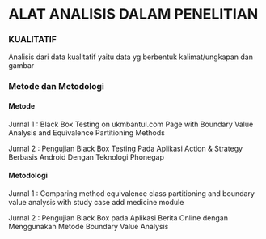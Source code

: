 # ALAT ANALISIS DALAM PENELITIAN

### KUALITATIF
Analisis dari data kualitatif yaitu data yg berbentuk kalimat/ungkapan dan gambar

### Metode dan Metodologi

#### Metode
Jurnal 1 :     Black Box Testing on ukmbantul.com Page with Boundary Value Analysis and Equivalence Partitioning Methods

Jurnal 2 :     Pengujian Black Box Testing Pada Aplikasi Action & Strategy Berbasis Android Dengan Teknologi Phonegap 

#### Metodologi
Jurnal 1 : Comparing method equivalence class partitioning and boundary value analysis with study case add medicine module

Jurnal 2 : Pengujian Black Box pada Aplikasi Berita Online dengan Menggunakan Metode Boundary Value Analysis

